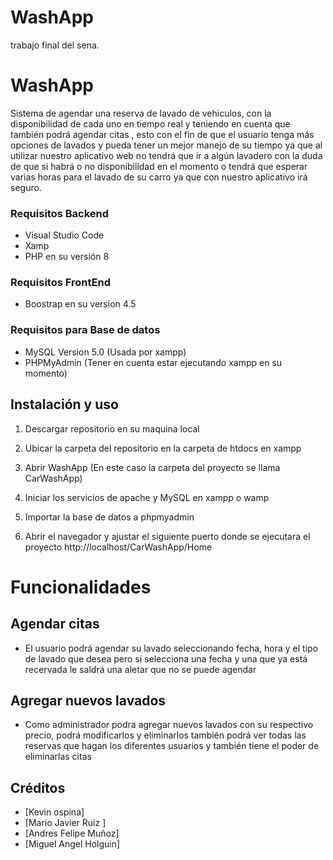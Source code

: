 # WashApp
 trabajo final del sena.

 # WashApp

Sistema de agendar una reserva de lavado de vehiculos, con la disponibilidad de cada uno en tiempo real y teniendo en cuenta que también podrá agendar citas , esto con el fin de que el  usuario tenga más opciones de lavados y pueda tener  un mejor manejo de su tiempo ya que al utilizar nuestro aplicativo  web no tendrá que ir a algún lavadero con la duda de que si habrá o no disponibilidad en el momento o tendrá que esperar varias horas para el lavado de su carro ya que con nuestro aplicativo irá seguro.

### Requisitos Backend

- Visual Studio Code
- Xamp 
- PHP en su versión 8

### Requisitos FrontEnd

- Boostrap en su version 4.5

### Requisitos para Base de datos

- MySQL Version 5.0 (Usada por xampp)
- PHPMyAdmin (Tener en cuenta estar ejecutando xampp en su momento)

## Instalación y uso

1. Descargar repositorio en su maquina local

2. Ubicar la carpeta del repositorio en la carpeta de htdocs en xampp 

3. Abrir WashApp (En este caso la carpeta del proyecto se llama CarWashApp)

4. Iniciar los servicios de apache y MySQL en xampp o wamp

5. Importar la base de datos a phpmyadmin 

6. Abrir el navegador y ajustar el siguiente puerto donde se ejecutara el proyecto http://localhost/CarWashApp/Home

# Funcionalidades

## Agendar citas 

- El usuario podrá agendar su lavado seleccionando fecha, hora y el tipo de lavado que desea pero si selecciona una fecha y una que ya está recervada le saldrá una aletar que no se puede agendar 

## Agregar nuevos lavados 

- Como administrador podra agregar nuevos lavados con su respectivo precio, podrá modificarlos y eliminarlos también podrá ver todas las reservas que hagan los diferentes usuarios y también tiene el poder de eliminarlas citas 


## Créditos

- [Kevin ospina]
- [Mario Javier Ruiz ]
- [Andres Felipe Muñoz]
- [Miguel Angel Holguin]

